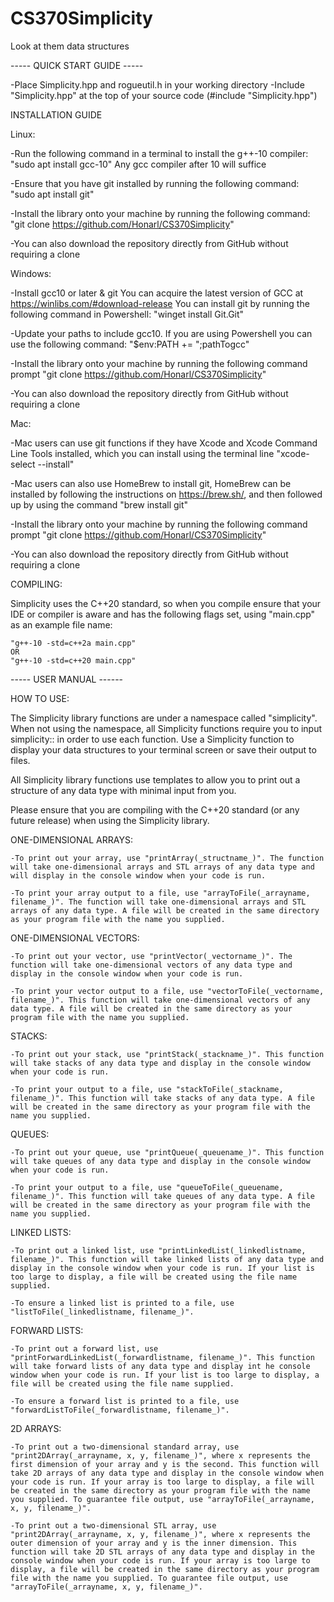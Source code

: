 # CS370Simplicity
Look at them data structures


----- QUICK START GUIDE -----

-Place Simplicity.hpp and rogueutil.h in your working directory
-Include "Simplicity.hpp" at the top of your source code (#include "Simplicity.hpp")

INSTALLATION GUIDE

Linux:
  
  -Run the following command in a terminal to install the g++-10 compiler:
    "sudo apt install gcc-10"
  Any gcc compiler after 10 will suffice
  
  
  -Ensure that you have git installed by running the following command:
    "sudo apt install git"
    
  
  -Install the library onto your machine by running the following command:
    "git clone https://github.com/Honarl/CS370Simplicity"
  
  
  -You can also download the repository directly from GitHub without requiring a clone
  
Windows:
  
  -Install gcc10 or later & git
    You can acquire the latest version of GCC at https://winlibs.com/#download-release
  You can install git by running the following command in Powershell:
    "winget install Git.Git"
  
  -Update your paths to include gcc10. If you are using Powershell you can use the following command: 
    "$env:PATH += ";pathTogcc"
  
  
  -Install the library onto your machine by running the following command prompt
    "git clone https://github.com/Honarl/CS370Simplicity"
  
  
  -You can also download the repository directly from GitHub without requiring a clone
  
  
Mac:
   
   -Mac users can use git functions if they have Xcode and Xcode Command Line Tools installed, which you can install using the terminal line "xcode-select --install"
   
   
   -Mac users can also use HomeBrew to install git, HomeBrew can be installed by following the instructions on https://brew.sh/, and then followed up by using the command "brew install git"
  
  
  -Install the library onto your machine by running the following command prompt
    "git clone https://github.com/Honarl/CS370Simplicity"
  
  
  -You can also download the repository directly from GitHub without requiring a clone
  
COMPILING:
  
  Simplicity uses the C++20 standard, so when you compile ensure that your IDE or compiler is aware and has the following flags set, using "main.cpp" as an example file name:

    "g++-10 -std=c++2a main.cpp"
    OR
    "g++-10 -std=c++20 main.cpp"
  
----- USER MANUAL ------
  

HOW TO USE:
  
  The Simplicity library functions are under a namespace called "simplicity". When not using the namespace, all Simplicity functions require you to input simplicity::<function> in order to use each function. Use a Simplicity function to display your data structures to your terminal screen or save their output to files.
  
  All Simplicity library functions use templates to allow you to print out a structure of any data type with minimal input from you.
  
  Please ensure that you are compiling with the C++20 standard (or any future release) when using the Simplicity library.
  
  ONE-DIMENSIONAL ARRAYS:
    
    -To print out your array, use "printArray(_structname_)". The function will take one-dimensional arrays and STL arrays of any data type and will display in the console window when your code is run.
    
    -To print your array output to a file, use "arrayToFile(_arrayname, filename_)". The function will take one-dimensional arrays and STL arrays of any data type. A file will be created in the same directory as your program file with the name you supplied.
  
  ONE-DIMENSIONAL VECTORS:
    
    -To print out your vector, use "printVector(_vectorname_)". The function will take one-dimensional vectors of any data type and display in the console window when your code is run.
    
    -To print your vector output to a file, use "vectorToFile(_vectorname, filename_)". This function will take one-dimensional vectors of any data type. A file will be created in the same directory as your program file with the name you supplied.
  
  STACKS:
    
    -To print out your stack, use "printStack(_stackname_)". This function will take stacks of any data type and display in the console window when your code is run.
    
    -To print your output to a file, use "stackToFile(_stackname, filename_)". This function will take stacks of any data type. A file will be created in the same directory as your program file with the name you supplied.
  
  QUEUES:
    
    -To print out your queue, use "printQueue(_queuename_)". This function will take queues of any data type and display in the console window when your code is run.
    
    -To print your output to a file, use "queueToFile(_queuename, filename_)". This function will take queues of any data type. A file will be created in the same directory as your program file with the name you supplied.
  
  LINKED LISTS:
    
    -To print out a linked list, use "printLinkedList(_linkedlistname, filename_)". This function will take linked lists of any data type and display in the console window when your code is run. If your list is too large to display, a file will be created using the file name supplied.
    
    -To ensure a linked list is printed to a file, use "listToFile(_linkedlistname, filename_)".
  
  FORWARD LISTS:
    
    -To print out a forward list, use "printForwardLinkedList(_forwardlistname, filename_)". This function will take forward lists of any data type and display int he console window when your code is run. If your list is too large to display, a file will be created using the file name supplied.
    
    -To ensure a forward list is printed to a file, use "forwardListToFile(_forwardlistname, filename_)".
  
  2D ARRAYS:
    
    -To print out a two-dimensional standard array, use "print2DArray(_arrayname, x, y, filename_)", where x represents the first dimension of your array and y is the second. This function will take 2D arrays of any data type and display in the console window when your code is run. If your array is too large to display, a file will be created in the same directory as your program file with the name you supplied. To guarantee file output, use "arrayToFile(_arrayname, x, y, filename_)".
    
    -To print out a two-dimensional STL array, use "print2DArray(_arrayname, x, y, filename_)", where x represents the outer dimension of your array and y is the inner dimension. This function will take 2D STL arrays of any data type and display in the console window when your code is run. If your array is too large to display, a file will be created in the same directory as your program file with the name you supplied. To guarantee file output, use "arrayToFile(_arrayname, x, y, filename_)".
